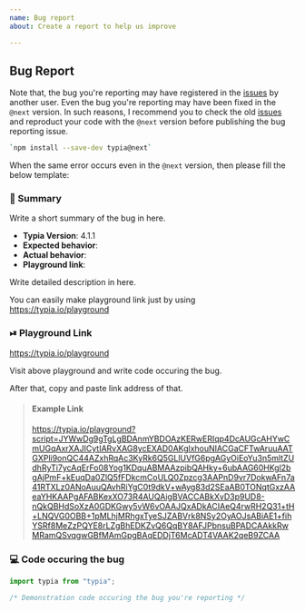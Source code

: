 ```yaml
---
name: Bug report
about: Create a report to help us improve

---
```


## Bug Report
Note that, the bug you're reporting may have registered in the [issues](https://github.com/samchon/typia/search?type=issues) by another user. Even the bug you're reporting may have been fixed in the `@next` version. In such reasons, I recommend you to check the old [issues](https://github.com/samchon/typia/search?type=issues) and reproduct your code with the `@next` version before publishing the bug reporting issue.

```bash
`npm install --save-dev typia@next`
```

When the same error occurs even in the `@next` version, then please fill the below template:

### 📝 Summary
Write a short summary of the bug in here.

  - **Typia Version**: 4.1.1
  - **Expected behavior**: 
  - **Actual behavior**: 
  - **Playground link**: 

Write detailed description in here.

You can easily make playground link just by using https://typia.io/playground


### ⏯ Playground Link
https://typia.io/playground

Visit above playground and write code occuring the bug.

After that, copy and paste link address of that.

> #### Example Link
> https://typia.io/playground?script=JYWwDg9gTgLgBDAnmYBDOAzKERwERIqp4DcAUGcAHYwCmUGqAxrXAJICytIARvXAG8ycEXAD0AKglxhouNIACGaCFTwAruuAATGXPli9onQC44AZxhRqAc3KyRk6Q5GLlUVfG6pgAGyOiEoYu3n5mltZUdhRyTi7ycAqErFo08Yog1KDquABMAAzpibQAHky+6ubAAG60HKgl2bgAjPmF+kEuqDa0ZlQ5fFDkcmCoULQ0Zpzcg3AAPnD9vr7DokwAFn7a41RTXLz0ANoAuuQAvhRiYgC0t9dkV+wAyg83d2SEaAB0TONqtGxzAAeaYHKAAPgAFABKexXO73R4AUQAigBVACCABkXvD3p9UD8-nQkQBHdSoXzA0GDKGwy5vW6vOAAJQxADkACIAeQ4rwRH2Q31+tH+LNQVG0OBB+1pMLhjMRhgxTyeSJZABVrk8NSy2OyAOJsABiAE1+fihYSRf8MeZzPQYE8rLZgBhEDKZvQ6QqBY8AFJPbnsuBPADCAAkkRwMRamQSvqgwGBfMAmGpgBAqEDDjT6McADT4VAAK2qeB9ZCAA


### 💻 Code occuring the bug
```typescript
import typia from "typia";

/* Demonstration code occuring the bug you're reporting */
```
